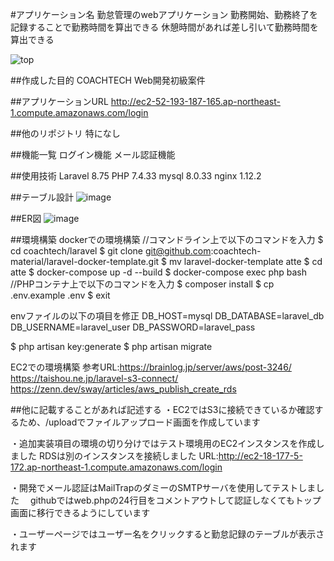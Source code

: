 #アプリケーション名
勤怠管理のwebアプリケーション
勤務開始、勤務終了を記録することで勤務時間を算出できる
休憩時間があれば差し引いて勤務時間を算出できる

![top](https://github.com/piroshi1989/atte/assets/123999429/18546ff6-9969-450c-b98d-9189064339c9)

##作成した目的
COACHTECH Web開発初級案件

##アプリケーションURL
http://ec2-52-193-187-165.ap-northeast-1.compute.amazonaws.com/login

##他のリポジトリ
特になし

##機能一覧
ログイン機能
メール認証機能

##使用技術
Laravel 8.75
PHP 7.4.33
mysql 8.0.33
nginx 1.12.2

##テーブル設計
![image](https://github.com/piroshi1989/atte/assets/123999429/8aa3dd4a-0308-4086-97c2-4598a3001bf0)

##ER図
![image](https://github.com/piroshi1989/atte/assets/123999429/beff8cff-635f-4e8f-8bc0-c9a1c8300384)

##環境構築
dockerでの環境構築
//コマンドライン上で以下のコマンドを入力
$ cd coachtech/laravel
$ git clone git@github.com:coachtech-material/laravel-docker-template.git
$ mv laravel-docker-template atte
$ cd atte
$ docker-compose up -d --build
$ docker-compose exec php bash
//PHPコンテナ上で以下のコマンドを入力
$ composer install
$ cp .env.example .env
$ exit

envファイルの以下の項目を修正
DB_HOST=mysql
DB_DATABASE=laravel_db
DB_USERNAME=laravel_user
DB_PASSWORD=laravel_pass

$ php artisan key:generate
$ php artisan migrate

EC2での環境構築
参考URL:https://brainlog.jp/server/aws/post-3246/  
        https://taishou.ne.jp/laravel-s3-connect/
        https://zenn.dev/sway/articles/aws_publish_create_rds

##他に記載することがあれば記述する
・EC2ではS3に接続できているか確認するため、/uploadでファイルアップロード画面を作成しています

・追加実装項目の環境の切り分けではテスト環境用のEC2インスタンスを作成しました
RDSは別のインスタンスを接続しました
URL:http://ec2-18-177-5-172.ap-northeast-1.compute.amazonaws.com/login

・開発でメール認証はMailTrapのダミーのSMTPサーバを使用してテストしました
　githubではweb.phpの24行目をコメントアウトして認証しなくてもトップ画面に移行できるようにしています

・ユーザーページではユーザー名をクリックすると勤怠記録のテーブルが表示されます